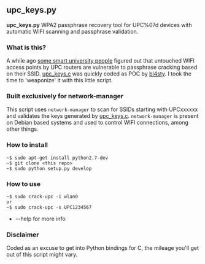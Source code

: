 ## upc_keys.py ##

**upc_keys.py** WPA2 passphrase recovery tool for UPC%07d devices with automatic WIFI scanning and passphrase validation.

### What is this? ###

A while ago [some smart university people](https://www.usenix.org/system/files/conference/woot15/woot15-paper-lorente.pdf) figured out that untouched WIFI access points by UPC routers are vulnerable to passphrase cracking based on their SSID. [upc_keys.c](https://haxx.in/upc_keys.c) was quickly coded as POC by [bl4sty](https://twitter.com/bl4sty). I took the time to 'weaponize' it with this little script.

### Built exclusively for network-manager ###

This script uses `network-manager` to scan for SSIDs starting with UPCxxxxxx and validates the keys generated by [upc_keys.c](https://haxx.in/upc_keys.c). `network-manager` is present on Debian based systems and used to control WIFI connections, among other things.


### How to install ###

```
~$ sudo apt-get install python2.7-dev
~$ git clone <this repo>
~$ sudo python setup.py develop
```

### How to use ###

```
~$ sudo crack-upc -i wlan0 
or
~$ sudo crack-upc -s UPC1234567
```
- --help for more info

### Disclaimer ###

Coded as an excuse to get into Python bindings for C, the mileage you'll get out of this script might vary.
